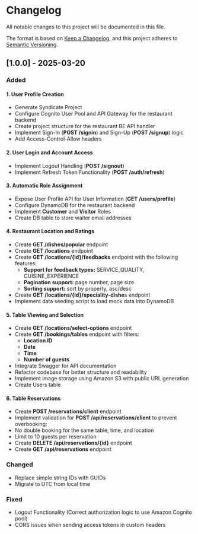 # Changelog
All notable changes to this project will be documented in this file.

The format is based on [Keep a Changelog](https://keepachangelog.com/en/1.0.0/),
and this project adheres to [Semantic Versioning](https://semver.org/spec/v2.0.0.html).

## [1.0.0] - 2025-03-20
### Added

#### 1. User Profile Creation

- Generate Syndicate Project
- Configure Cognito User Pool and API Gateway for the restaurant backend
- Create project structure for the restaurant BE API handler
- Implement Sign-In (**POST /signin**) and Sign-Up (**POST /signup**) logic
- Add Access-Control-Allow headers

#### 2. User Login and Account Access

- Implement Logout Handling (**POST /signout**)
- Implement Refresh Token Functionality (**POST /auth/refresh**)

#### 3. Automatic Role Assignment

- Expose User Profile API for User Information (**GET /users/profile**)
- Configure DynamoDB for the restaurant backend
- Implement **Customer** and **Visitor** Roles
- Create DB table to store waiter email addresses

#### 4. Restaurant Location and Ratings

- Create **GET /dishes/popular** endpoint
- Create **GET /locations** endpoint
- Create **GET /locations/{id}/feedbacks** endpoint with the following features:
  - **Support for feedback types:** SERVICE_QUALITY, CUISINE_EXPERIENCE
  - **Pagination support:** page number, page size
  - **Sorting support:** sort by property, asc/desc
- Create **GET /locations/{id}/speciality-dishe**s endpoint
- Implement data seeding script to load mock data into DynamoDB

#### 5. Table Viewing and Selection

- Create **GET /locations/select-options** endpoint
- Create **GET /bookings/tables** endpoint with filters:
    - **Location ID**
    - **Date**
    - **Time**
    - **Number of guests**
- Integrate Swagger for API documentation
- Refactor codebase for better structure and readability
- Implement image storage using Amazon S3 with public URL generation
- Create Users table

#### 6. Table Reservations

- Create **POST /reservations/client** endpoint
- Implement validation for **POST /api/reservations/client** to prevent overbooking:
- No double booking for the same table, time, and location
- Limit to 10 guests per reservation
- Create **DELETE /api/reservations/{id}** endpoint
- Create **GET /api/reservations** endpoint

### Changed

- Replace simple string IDs with GUIDs
- Migrate to UTC from local time

### Fixed

- Logout Functionality (Correct authorization logic to use Amazon Cognito pool)
- CORS issues when sending access tokens in custom headers
